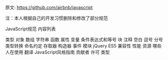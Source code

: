 原文: https://github.com/airbnb/javascript

注：本人根据自己的开发习惯删除和修改了部分规范

JavaScript规范
内容列表

类型
对象
数组
字符串
函数
属性
变量
条件表达式和等号
块
注释
空白
逗号
分号
类型转换
命名约定
存取器
构造器
事件
模块
jQuery
ES5 兼容性
性能
资源
哪些人在使用
翻译
JavaScript风格指南
贡献者
许可
类型
